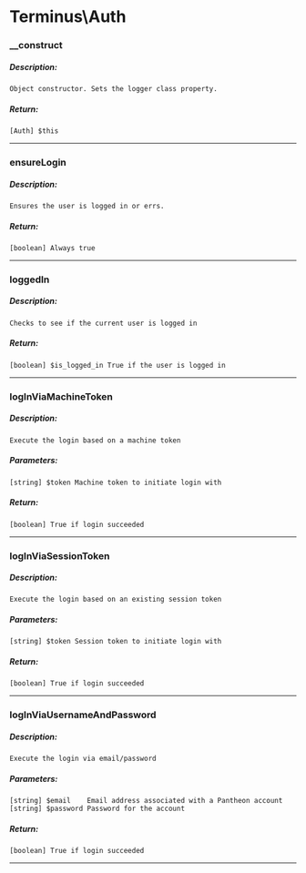 # Terminus\Auth

### __construct
##### Description:
    Object constructor. Sets the logger class property.

##### Return:
    [Auth] $this

---

### ensureLogin
##### Description:
    Ensures the user is logged in or errs.

##### Return:
    [boolean] Always true

---

### loggedIn
##### Description:
    Checks to see if the current user is logged in

##### Return:
    [boolean] $is_logged_in True if the user is logged in

---

### logInViaMachineToken
##### Description:
    Execute the login based on a machine token

##### Parameters:
    [string] $token Machine token to initiate login with

##### Return:
    [boolean] True if login succeeded

---

### logInViaSessionToken
##### Description:
    Execute the login based on an existing session token

##### Parameters:
    [string] $token Session token to initiate login with

##### Return:
    [boolean] True if login succeeded

---

### logInViaUsernameAndPassword
##### Description:
    Execute the login via email/password

##### Parameters:
    [string] $email    Email address associated with a Pantheon account
    [string] $password Password for the account

##### Return:
    [boolean] True if login succeeded

---


